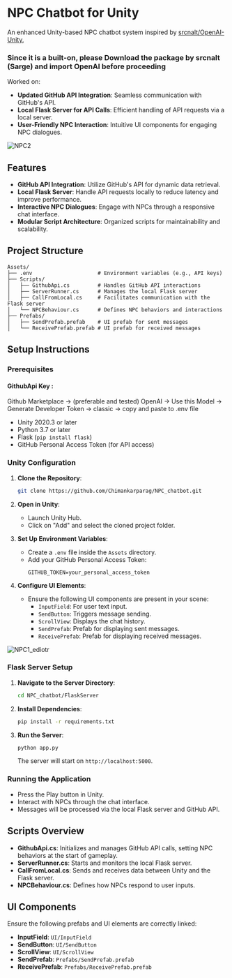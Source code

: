 # NPC Chatbot for Unity

An enhanced Unity-based NPC chatbot system inspired by [srcnalt/OpenAI-Unity](https://github.com/srcnalt/OpenAI-Unity), 
 ### Since it is a built-on, please Download the package by srcnalt (Sarge) and import OpenAI before proceeding
 
 Worked on:
- **Updated GitHub API Integration**: Seamless communication with GitHub's API.
- **Local Flask Server for API Calls**: Efficient handling of API requests via a local server.
- **User-Friendly NPC Interaction**: Intuitive UI components for engaging NPC dialogues.


![NPC2](https://github.com/user-attachments/assets/dd9db617-ef3d-4b35-b4c9-7a2f26ba59f9)


## Features

- **GitHub API Integration**: Utilize GitHub's API for dynamic data retrieval.
- **Local Flask Server**: Handle API requests locally to reduce latency and improve performance.
- **Interactive NPC Dialogues**: Engage with NPCs through a responsive chat interface.
- **Modular Script Architecture**: Organized scripts for maintainability and scalability.

## Project Structure

```
Assets/
├── .env                     # Environment variables (e.g., API keys)
├── Scripts/
│   ├── GithubApi.cs         # Handles GitHub API interactions
│   ├── ServerRunner.cs      # Manages the local Flask server
│   ├── CallFromLocal.cs     # Facilitates communication with the Flask server
│   └── NPCBehaviour.cs      # Defines NPC behaviors and interactions
├── Prefabs/
│   ├── SendPrefab.prefab    # UI prefab for sent messages
│   └── ReceivePrefab.prefab # UI prefab for received messages
```

## Setup Instructions

### Prerequisites

#### GithubApi Key : 
Github Marketplace -> (preferable and tested) OpenAI -> Use this Model -> Generate Developer Token -> classic -> copy and paste to .env file


- Unity 2020.3 or later
- Python 3.7 or later
- Flask (`pip install flask`)
- GitHub Personal Access Token (for API access)

### Unity Configuration

1. **Clone the Repository**:
   ```bash
   git clone https://github.com/Chimankarparag/NPC_chatbot.git
   ```

2. **Open in Unity**:
   - Launch Unity Hub.
   - Click on "Add" and select the cloned project folder.

3. **Set Up Environment Variables**:
   - Create a `.env` file inside the `Assets` directory.
   - Add your GitHub Personal Access Token:
     ```env
     GITHUB_TOKEN=your_personal_access_token
     ```

4. **Configure UI Elements**:

   - Ensure the following UI components are present in your scene:
     - `InputField`: For user text input.
     - `SendButton`: Triggers message sending.
     - `ScrollView`: Displays the chat history.
     - `SendPrefab`: Prefab for displaying sent messages.
     - `ReceivePrefab`: Prefab for displaying received messages.
       
![NPC1_ediotr](https://github.com/user-attachments/assets/bddc5d5a-1953-41b8-b12b-bb0d4de969d2)

### Flask Server Setup

1. **Navigate to the Server Directory**:
   ```bash
   cd NPC_chatbot/FlaskServer
   ```

2. **Install Dependencies**:
   ```bash
   pip install -r requirements.txt
   ```

3. **Run the Server**:
   ```bash
   python app.py
   ```

   The server will start on `http://localhost:5000`.

### Running the Application

- Press the Play button in Unity.
- Interact with NPCs through the chat interface.
- Messages will be processed via the local Flask server and GitHub API.

## Scripts Overview

- **GithubApi.cs**: Initializes and manages GitHub API calls, setting NPC behaviors at the start of gameplay.
- **ServerRunner.cs**: Starts and monitors the local Flask server.
- **CallFromLocal.cs**: Sends and receives data between Unity and the Flask server.
- **NPCBehaviour.cs**: Defines how NPCs respond to user inputs.

## UI Components

Ensure the following prefabs and UI elements are correctly linked:

- **InputField**: `UI/InputField`
- **SendButton**: `UI/SendButton`
- **ScrollView**: `UI/ScrollView`
- **SendPrefab**: `Prefabs/SendPrefab.prefab`
- **ReceivePrefab**: `Prefabs/ReceivePrefab.prefab`


